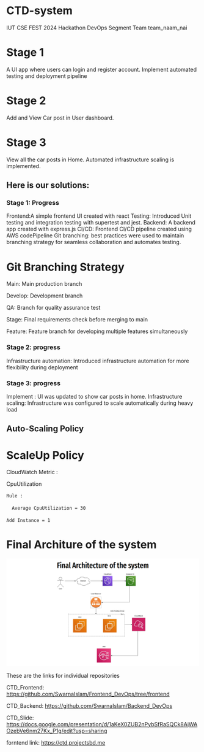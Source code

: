 # CTD-system

IUT CSE FEST 2024 Hackathon DevOps Segment Team team_naam_nai

# Stage 1

A UI app where users can login and register account. Implement automated testing and deployment pipeline

# Stage 2

Add and View Car post in User dashboard.

# Stage 3

View all the car posts in Home. Automated infrastructure scaling is implemented.

## Here is our solutions:

### Stage 1: Progress

Frontend:A simple frontend UI created with react
Testing: Introduced Unit testing and integration testing with supertest and jest.
Backend: A backend app created with express.js
CI/CD: Frontend CI/CD pipeline created using AWS codePipeline
Git branching: best practices were used to maintain branching
strategy for seamless collaboration and automates testing.

# Git Branching Strategy

Main: Main production branch

Develop: Development branch

QA: Branch for quality assurance test

Stage: Final requirements check before merging to main

Feature: Feature branch for developing multiple features simultaneously

### Stage 2: progress

Infrastructure automation: Introduced infrastructure
automation for more flexibility during deployment

### Stage 3: progress

Implement : UI was updated to show car posts in home.
Infrastructure scaling: Infrastructure was configured to scale automatically during heavy load

## Auto-Scaling Policy

# ScaleUp Policy

CloudWatch Metric :

CpuUtilization

    Rule :

      Average CpuUtilization = 30

    Add Instance = 1

# Final Architure of the system
![alt text](https://github.com/rakib3004/VMS-backend/blob/main/Architecture.png?raw=true)


These are the links for individual repositories

CTD_Frontend: https://github.com/SwarnaIslam/Frontend_DevOps/tree/frontend

CTD_Backend: https://github.com/SwarnaIslam/Backend_DevOps

CTD_Slide: https://docs.google.com/presentation/d/1aKeX0ZUB2nPybSfRaSQCk8AjWAOzebVe6nm27Kx_P1g/edit?usp=sharing

forntend link: https://ctd.projectsbd.me
